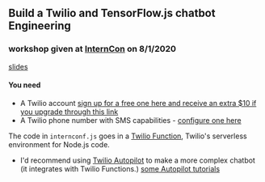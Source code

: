 ## Build a Twilio and TensorFlow.js chatbot Engineering 
### workshop given at [InternCon](https://internconference.com/) on 8/1/2020

[slides](https://www.slideshare.net/ElizabethLizzieSiegl/build-a-chatbot-with-tensorflowjs-and-twilio)

#### You need
- A Twilio account [sign up for a free one here and receive an extra $10 if you upgrade through this link](http://www.twilio.com/referral/iHsJ5D)
- A Twilio phone number with SMS capabilities - [configure one here](https://www.twilio.com/console/phone-numbers/search)

The code in <code>internconf.js</code> goes in a [Twilio Function](https://www.twilio.com/console/functions/manage), Twilio's serverless environment for Node.js code.
* I'd recommend using [Twilio Autopilot](https://www.twilio.com/autopilot) to make a more complex chatbot (it integrates with Twilio Functions.)
[some Autopilot tutorials](https://www.twilio.com/docs/autopilot/blog-posts)
